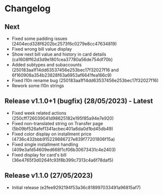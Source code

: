 # Changelog

## Next
- Fixed some padding issues (2404ecd328f6202bc2573f6c0279e8cc47634819)
- Fixed wrong bill value display
- Show next bill value and history in card details (ca1608ff62d3d9e1801cea37780a56de754df70b)
- Added subtypes and subaccounts (250183aa1f14dd63537456e253bec17f32027f16 and 6f160908a354b23828f63a6953af6641fea166c9) 
- Fixed l10n rename bug (250183aa1f14dd63537456e253bec17f32027f16)
- Rework some l10n strings

## Release v1.1.0+1 (bugfix) (28/05/2023) - **Latest**  
- Fixed week related actions (250cff726039041d98625182e195f85a94e7e920)
- Fixed non-translated string on Transfer page (5b09bf526afef1341acbec401a6da0d1bd45db49)
- Fixed color display on installment price (4736c432bbb915229886727e839f77201806f15a)
- Fixed single installment handling (409e3afd54609ed668f1cf06b30673431c4e2403)
- Fixed display for card's bill (36e4765f3d0264fc93f8b399c7313c4a6f78daf5)

## Release v1.1.0 (27/05/2023)
- Initial release (e2fee9292194f53a36c818997033491a96815af7)